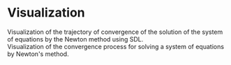 # Visualization
Visualization of the trajectory of convergence of the solution of the system of equations by the Newton method using SDL.<br>
Visualization of the convergence process for solving a system of equations by Newton's method.
